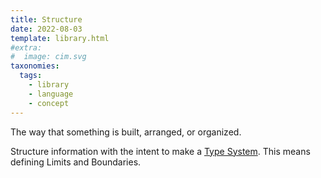 ```yaml
---
title: Structure
date: 2022-08-03
template: library.html
#extra:
#  image: cim.svg
taxonomies:
  tags:
    - library
    - language
    - concept
---
```

The way that something is built, arranged, or organized.

Structure information with the intent to make a [Type System](type-system). This means defining Limits and Boundaries.

